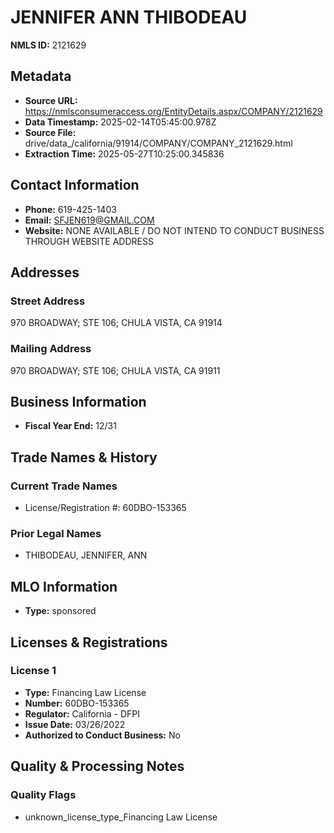 # JENNIFER ANN THIBODEAU

**NMLS ID:** 2121629

## Metadata
- **Source URL:** https://nmlsconsumeraccess.org/EntityDetails.aspx/COMPANY/2121629
- **Data Timestamp:** 2025-02-14T05:45:00.978Z
- **Source File:** drive/data_/california/91914/COMPANY/COMPANY_2121629.html
- **Extraction Time:** 2025-05-27T10:25:00.345836

## Contact Information
- **Phone:** 619-425-1403
- **Email:** SFJEN619@GMAIL.COM
- **Website:** NONE AVAILABLE / DO NOT INTEND TO CONDUCT BUSINESS THROUGH WEBSITE ADDRESS

## Addresses
### Street Address
970 BROADWAY; STE 106; CHULA VISTA, CA 91914

### Mailing Address
970 BROADWAY; STE 106; CHULA VISTA, CA 91911

## Business Information
- **Fiscal Year End:** 12/31

## Trade Names & History
### Current Trade Names
- License/Registration #: 60DBO-153365

### Prior Legal Names
- THIBODEAU, JENNIFER, ANN

## MLO Information
- **Type:** sponsored

## Licenses & Registrations

### License 1
- **Type:** Financing Law License
- **Number:** 60DBO-153365
- **Regulator:** California - DFPI
- **Issue Date:** 03/26/2022
- **Authorized to Conduct Business:** No

## Quality & Processing Notes
### Quality Flags
- unknown_license_type_Financing Law License
